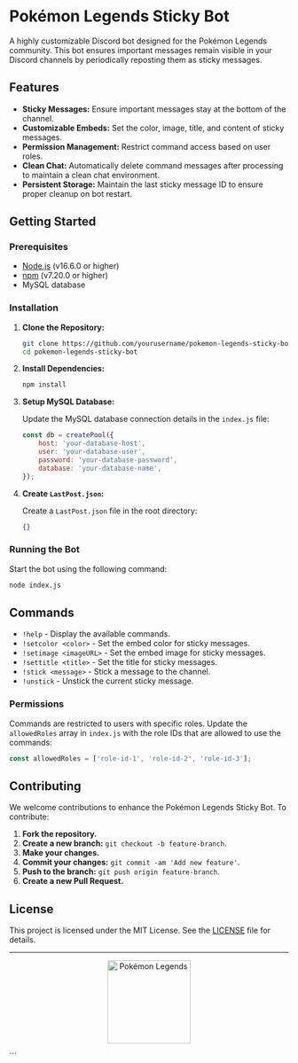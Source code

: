 # Pokémon Legends Sticky Bot

A highly customizable Discord bot designed for the Pokémon Legends community. This bot ensures important messages remain visible in your Discord channels by periodically reposting them as sticky messages.

## Features

- **Sticky Messages:** Ensure important messages stay at the bottom of the channel.
- **Customizable Embeds:** Set the color, image, title, and content of sticky messages.
- **Permission Management:** Restrict command access based on user roles.
- **Clean Chat:** Automatically delete command messages after processing to maintain a clean chat environment.
- **Persistent Storage:** Maintain the last sticky message ID to ensure proper cleanup on bot restart.

## Getting Started

### Prerequisites

- [Node.js](https://nodejs.org/) (v16.6.0 or higher)
- [npm](https://www.npmjs.com/) (v7.20.0 or higher)
- MySQL database

### Installation

1. **Clone the Repository:**

    ```bash
    git clone https://github.com/yourusername/pokemon-legends-sticky-bot.git
    cd pokemon-legends-sticky-bot
    ```

2. **Install Dependencies:**

    ```bash
    npm install
    ```

3. **Setup MySQL Database:**

    Update the MySQL database connection details in the `index.js` file:

    ```javascript
    const db = createPool({
        host: 'your-database-host',
        user: 'your-database-user',
        password: 'your-database-password',
        database: 'your-database-name',
    });
    ```

4. **Create `LastPost.json`:**

    Create a `LastPost.json` file in the root directory:

    ```json
    {}
    ```

### Running the Bot

Start the bot using the following command:

```bash
node index.js
```

## Commands

- `!help` - Display the available commands.
- `!setcolor <color>` - Set the embed color for sticky messages.
- `!setimage <imageURL>` - Set the embed image for sticky messages.
- `!settitle <title>` - Set the title for sticky messages.
- `!stick <message>` - Stick a message to the channel.
- `!unstick` - Unstick the current sticky message.

### Permissions

Commands are restricted to users with specific roles. Update the `allowedRoles` array in `index.js` with the role IDs that are allowed to use the commands:

```javascript
const allowedRoles = ['role-id-1', 'role-id-2', 'role-id-3'];
```

## Contributing

We welcome contributions to enhance the Pokémon Legends Sticky Bot. To contribute:

1. **Fork the repository.**
2. **Create a new branch:** `git checkout -b feature-branch`.
3. **Make your changes.**
4. **Commit your changes:** `git commit -am 'Add new feature'`.
5. **Push to the branch:** `git push origin feature-branch`.
6. **Create a new Pull Request.**

## License

This project is licensed under the MIT License. See the [LICENSE](LICENSE) file for details.

---

<p align="center">
  <img src="https://i.imgur.com/NyAz7sw.png" alt="Pokémon Legends" width="150"/>
</p>
```
